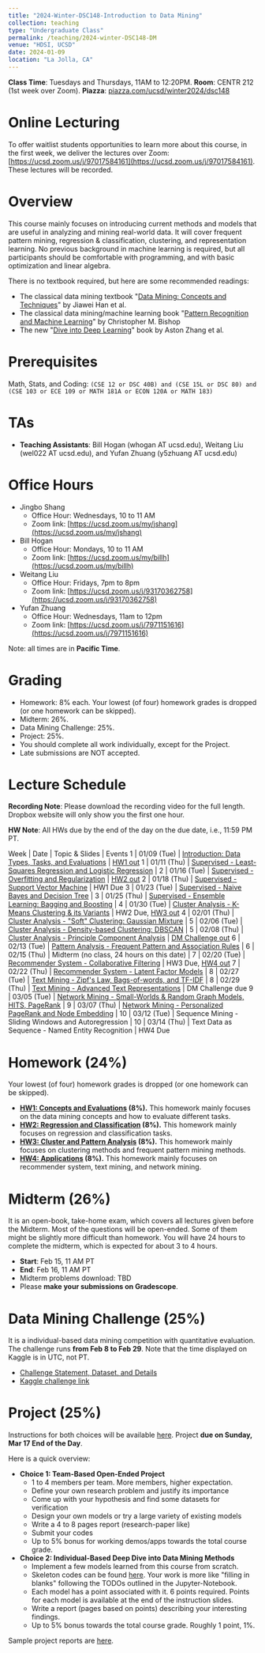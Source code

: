 ```yaml
---
title: "2024-Winter-DSC148-Introduction to Data Mining"
collection: teaching
type: "Undergraduate Class"
permalink: /teaching/2024-winter-DSC148-DM
venue: "HDSI, UCSD"
date: 2024-01-09
location: "La Jolla, CA"
---
```


**Class Time**: Tuesdays and Thursdays, 11AM to 12:20PM.  **Room**: CENTR 212 (1st week over Zoom).  **Piazza**: [piazza.com/ucsd/winter2024/dsc148](https://piazza.com/ucsd/winter2024/dsc148)

Online Lecturing
======


To offer waitlist students opportunities to learn more about this course, in the first week, we deliver the lectures over Zoom: [https://ucsd.zoom.us/j/97017584161](https://ucsd.zoom.us/j/97017584161). These lectures will be recorded. 



Overview
======

This course mainly focuses on introducing current methods and models that are useful in analyzing and mining real-world data. It will cover frequent pattern mining, regression & classification, clustering, and representation learning. No previous background in machine learning is required, but all participants should be comfortable with programming, and with basic optimization and linear algebra. 

There is no textbook required, but here are some recommended readings:
- The classical data mining textbook "[Data Mining: Concepts and Techniques](https://books.google.com/books/about/Data_Mining_Concepts_and_Techniques.html?id=pQws07tdpjoC&source=kp_book_description)" by Jiawei Han et al.
- The classical data mining/machine learning book "[Pattern Recognition and Machine Learning](https://books.google.com/books/about/Pattern_Recognition_and_Machine_Learning.html?id=HL4HrgEACAAJ&source=kp_book_description)" by Christopher M. Bishop
- The new "[Dive into Deep Learning](https://d2l.ai/)" book by Aston Zhang et al.


Prerequisites
======

Math, Stats, and Coding: `(CSE 12 or DSC 40B) and (CSE 15L or DSC 80) and (CSE 103 or ECE 109 or MATH 181A or ECON 120A or MATH 183)`

TAs
======

- **Teaching Assistants**: Bill Hogan (whogan AT ucsd.edu), Weitang Liu (wel022 AT ucsd.edu), and Yufan Zhuang (y5zhuang AT ucsd.edu)

Office Hours
======

- Jingbo Shang
    - Office Hour: Wednesdays, 10 to 11 AM
    - Zoom link: [https://ucsd.zoom.us/my/jshang](https://ucsd.zoom.us/my/jshang)
- Bill Hogan
    - Office Hour: Mondays, 10 to 11 AM
    - Zoom link: [https://ucsd.zoom.us/my/billh](https://ucsd.zoom.us/my/billh)
- Weitang Liu
    - Office Hour: Fridays, 7pm to 8pm
    - Zoom link: [https://ucsd.zoom.us/j/93170362758](https://ucsd.zoom.us/j/93170362758)
- Yufan Zhuang
    - Office Hour: Wednesdays, 11am to 12pm
    - Zoom link: [https://ucsd.zoom.us/j/7971151616](https://ucsd.zoom.us/j/7971151616)

Note: all times are in **Pacific Time**.

Grading
======

- Homework: 8% each. Your lowest (of four) homework grades is dropped (or one homework can be skipped).
- Midterm: 26%.
- Data Mining Challenge: 25%.
- Project: 25%.
- You should complete all work individually, except for the Project.
- Late submissions are NOT accepted.

Lecture Schedule
======

**Recording Note**: Please download the recording video for the full length. Dropbox website will only show you the first one hour.

**HW Note**: All HWs due by the end of the day on the due date, i.e., 11:59 PM PT. 

Week | Date        | Topic & Slides                                                  | Events
1    | 01/09 (Tue) | [Introduction: Data Types, Tasks, and Evaluations](https://www.dropbox.com/scl/fo/o2jyr2zh42qj74lcjxlso/h?rlkey=l4zwc7azavxjqb9e3ooxvsbix&dl=0) | [HW1 out](https://www.dropbox.com/scl/fi/22lf6ti11tp7djspxdp37/DSC148_HW1.pdf?rlkey=yzemrk2gzsabrduhkdl596x27&dl=0)
1    | 01/11 (Thu) | [Supervised - Least-Squares Regression and Logistic Regression](https://www.dropbox.com/scl/fo/k48vpzsb9astxjs4szslw/h?rlkey=nzvk6jcizpmmccirjnw1w3j7x&dl=0) |
2    | 01/16 (Tue) | [Supervised - Overfitting and Regularization](https://www.dropbox.com/scl/fo/rg0806eogkamcfz6irwrx/h?rlkey=gz1ritb718myr98p0zdijf7zt&dl=0) | [HW2 out](https://www.dropbox.com/scl/fi/dco7zyni1dtus47ge5d51/DSC148_W24_HW2.pdf?rlkey=ppbyjfovx2cnmkh8b5a48au2s&dl=0)
2    | 01/18 (Thu) | [Supervised - Support Vector Machine](https://www.dropbox.com/scl/fo/e35238s8dh9f187qi3qd5/h?rlkey=crdmjjzuxpuw00a1gslxrhgas&dl=0) | HW1 Due
3    | 01/23 (Tue) | [Supervised - Naive Bayes and Decision Tree](https://www.dropbox.com/scl/fo/4xste1vsp4ungmq0x8ogk/h?rlkey=bto53rtadqcuy9x6dfxk832z7&dl=0) |
3    | 01/25 (Thu) | [Supervised - Ensemble Learning: Bagging and Boosting](https://www.dropbox.com/scl/fo/t0k0plzfg8e3s3lnc57za/h?rlkey=qqip0nq52fwgclmhu5be8ou55&dl=0) | 
4    | 01/30 (Tue) | [Cluster Analysis - K-Means Clustering & its Variants](https://www.dropbox.com/scl/fo/68mar2dwtfy8bjlt57udi/h?rlkey=o1564idx4z3ahscnayb84mj6a&dl=0) | HW2 Due, [HW3 out](https://www.dropbox.com/scl/fi/l313itllwpdg79h54qqe8/DSC148_W24_HW3.pdf?rlkey=qs8z7m9azicy4yrcgcqawvida&dl=0)
4    | 02/01 (Thu) | [Cluster Analysis - "Soft" Clustering: Gaussian Mixture](https://www.dropbox.com/scl/fo/9g3e3zcph732ygn5qg10v/h?rlkey=8oxhlu5qb4xzfev4l0yrhsocz&dl=0) |
5    | 02/06 (Tue) | [Cluster Analysis - Density-based Clustering: DBSCAN](https://www.dropbox.com/scl/fo/x61vmvhd9rl28geaxmvmn/h?rlkey=4fwmvsio76qldwdmp50f077pj&dl=0) |
5    | 02/08 (Thu) | [Cluster Analysis - Principle Component Analysis](https://www.dropbox.com/scl/fo/thywjvhjb1pxizx3lufq6/h?rlkey=97goddx5ljhvbgy491clwqyb6&dl=0) | [DM Challenge out](https://www.dropbox.com/scl/fi/vgaqnqw61infuaqigkscn/DSC-148_-Intro-to-Data-Mining-Data-Mining-Challenge.pdf?rlkey=d2cx62vyk6j6zu4s4ncgoqzez&dl=0)
6    | 02/13 (Tue) | [Pattern Analysis - Frequent Pattern and Association Rules](https://www.dropbox.com/scl/fo/kveodn83xatcayyvtjff7/h?rlkey=d9npxxnh4ixkxe43r1pgj7kwx&dl=0)  |
6    | 02/15 (Thu) | Midterm (no class, 24 hours on this date) |
7    | 02/20 (Tue) | [Recommender System - Collaborative Filtering](https://www.dropbox.com/scl/fo/rh2g0xjdex83ygtzoyi5e/h?rlkey=rz3gojbu0yrlwoal9699i7dit&dl=0) | HW3 Due, [HW4 out](https://www.dropbox.com/scl/fi/abirx9tzcyugnsmz23wzi/DSC148_W24_HW4.pdf?rlkey=jyxbtsd5q1utwtd1pptkgblb5&dl=0)
7    | 02/22 (Thu) | [Recommender System - Latent Factor Models](https://www.dropbox.com/scl/fo/8mzsj04kbesjy0wk4mqg0/h?rlkey=r9f1czfg4rvs3nl3f07nj1mge&dl=0) |
8    | 02/27 (Tue) | [Text Mining - Zipf's Law, Bags-of-words, and TF-IDF](https://www.dropbox.com/scl/fo/53ezazaawzzhnx0mhgoxb/h?rlkey=dyoojnrt4lic3ou9l96w96pzo&dl=0) |
8    | 02/29 (Thu) | [Text Mining - Advanced Text Representations](https://www.dropbox.com/scl/fo/xbwjoe0jqqe7w982l6iid/h?rlkey=qd8oiek4moxagtxg5afq0hyky&dl=0) | DM Challenge due
9    | 03/05 (Tue) | [Network Mining - Small-Worlds & Random Graph Models, HITS, PageRank](https://www.dropbox.com/scl/fo/291nslrn6qfkizbbo4h8a/h?rlkey=h4ticzjwe1jv88ty1l8aaxnyh&dl=0) | 
9    | 03/07 (Thu) | [Network Mining - Personalized PageRank and Node Embedding](https://www.dropbox.com/scl/fo/azc11oyolbl3yqilm2dvr/h?rlkey=qthvd2l9c2166rc4jaksflw2u&dl=0) |
10   | 03/12 (Tue) | Sequence Mining - Sliding Windows and Autoregression |
10   | 03/14 (Thu) | Text Data as Sequence - Named Entity Recognition | HW4 Due

Homework (24%)
======

Your lowest (of four) homework grades is dropped (or one homework can be skipped).

- **[HW1: Concepts and Evaluations](https://www.dropbox.com/scl/fi/22lf6ti11tp7djspxdp37/DSC148_HW1.pdf?rlkey=yzemrk2gzsabrduhkdl596x27&dl=0) (8%).** This homework mainly focuses on the data mining concepts and how to evaluate different tasks.
- **[HW2: Regression and Classification](https://www.dropbox.com/scl/fi/dco7zyni1dtus47ge5d51/DSC148_W24_HW2.pdf?rlkey=ppbyjfovx2cnmkh8b5a48au2s&dl=0) (8%).** This homework mainly focuses on regression and classification tasks.
- **[HW3: Cluster and Pattern Analysis](https://www.dropbox.com/scl/fi/l313itllwpdg79h54qqe8/DSC148_W24_HW3.pdf?rlkey=qs8z7m9azicy4yrcgcqawvida&dl=0) (8%).** This homework mainly focuses on clustering methods and frequent pattern mining methods.
- **[HW4: Applications](https://www.dropbox.com/scl/fi/abirx9tzcyugnsmz23wzi/DSC148_W24_HW4.pdf?rlkey=jyxbtsd5q1utwtd1pptkgblb5&dl=0) (8%).** This homework mainly focuses on recommender system, text mining, and network mining.

Midterm (26%)
======

It is an open-book, take-home exam, which covers all lectures given before the Midterm. Most of the questions will be open-ended. Some of them might be slightly more difficult than homework. You will have 24 hours to complete the midterm, which is expected for about 3 to 4 hours.

- **Start**: Feb 15, 11 AM PT
- **End**: Feb 16, 11 AM PT
- Midterm problems download: TBD
- Please **make your submissions on Gradescope**.

Data Mining Challenge (25%)
======

It is a individual-based data mining competition with quantitative evaluation. The challenge runs **from Feb 8 to Feb 29**. Note that the time displayed on Kaggle is in UTC, not PT.

- [Challenge Statement, Dataset, and Details](https://www.dropbox.com/scl/fi/vgaqnqw61infuaqigkscn/DSC-148_-Intro-to-Data-Mining-Data-Mining-Challenge.pdf?rlkey=d2cx62vyk6j6zu4s4ncgoqzez&dl=0)
- [Kaggle challenge link](https://www.kaggle.com/competitions/ucsd-dsc148-w24-introduction-to-data-mining)

Project (25%)
======

Instructions for both choices will be available [here](https://www.dropbox.com/s/aqkk6q6hjtpzwbq/Project%20Instructions.pdf?dl=0). Project **due on Sunday, Mar 17 End of the Day**.

Here is a quick overview:
- **Choice 1: Team-Based Open-Ended Project**
    - 1 to 4 members per team. More members, higher expectation.
    - Define your own research problem and justify its importance
    - Come up with your hypothesis and find some datasets for verification
    - Design your own models or try a large variety of existing models
    - Write a 4 to 8 pages report (research-paper like)
    - Submit your codes
    - Up to 5% bonus for working demos/apps towards the total course grade.
- **Choice 2: Individual-Based Deep Dive into Data Mining Methods**
    - Implement a few models learned from this course from scratch.
    - Skeleton codes can be found [here](https://www.dropbox.com/sh/y5a5wvrysbl7mrd/AAARcWGHjlWRN9E-6B9H3KFCa?dl=0). Your work is more like "filling in blanks" following the TODOs outlined in the Jupyter-Notebook.
    - Each model has a point associated with it. 6 points required. Points for each model is available at the end of the instruction slides.
    - Write a report (pages based on points) describing your interesting findings.
    - Up to 5% bonus towards the total course grade. Roughly 1 point, 1%.

Sample project reports are [here](https://www.dropbox.com/sh/6h2x141rh6if95g/AABnk8dVw3SbbHIYadXsn7Hba?dl=0).
